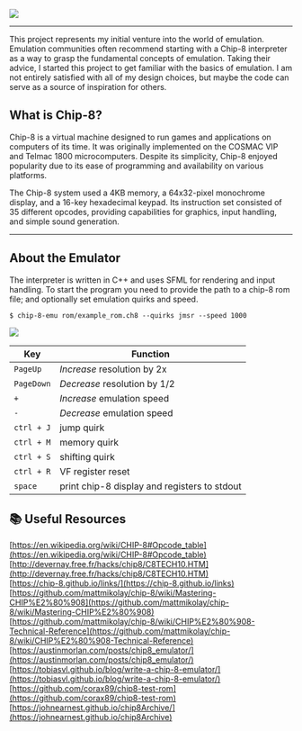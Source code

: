 ![](https://github.com/nikolausrauch/chip-8-emu/assets/13553309/4fe25169-64b9-4145-98b8-7ea1dd25ca91)
___
This project represents my initial venture into the world of emulation.   
Emulation communities often recommend starting with a Chip-8 interpreter as a way to grasp the fundamental concepts of emulation. 
Taking their advice, I started this project to get familiar with the basics of emulation.
I am not entirely satisfied with all of my design choices, but maybe the code can serve as a source of inspiration for others.

## What is Chip-8?
Chip-8 is a virtual machine designed to run games and applications on computers of its time. It was originally implemented on the COSMAC VIP and Telmac 1800 microcomputers. Despite its simplicity, Chip-8 enjoyed popularity due to its ease of programming and availability on various platforms.

The Chip-8 system used a 4KB memory, a 64x32-pixel monochrome display, and a 16-key hexadecimal keypad. Its instruction set consisted of 35 different opcodes, providing capabilities for graphics, input handling, and simple sound generation.
___

## About the Emulator
The interpreter is written in C++ and uses SFML for rendering and input handling.
To start the program you need to provide the path to a chip-8 rom file; and optionally set emulation quirks and speed.
```
$ chip-8-emu rom/example_rom.ch8 --quirks jmsr --speed 1000
```

![](https://github.com/nikolausrauch/chip-8-emu/assets/13553309/6c4d506f-006a-4e4c-b435-91ee5d301778)



Key | Function
--- | ---
`PageUp` | *Increase* resolution by 2x
`PageDown` | *Decrease* resolution by 1/2
`+` | *Increase* emulation speed
`-` | *Decrease* emulation speed
`ctrl + J` | jump quirk
`ctrl + M` | memory quirk
`ctrl + S` | shifting quirk
`ctrl + R` | VF register reset
`space` | print chip-8 display and registers to stdout

## :books: Useful Resources

[https://en.wikipedia.org/wiki/CHIP-8#Opcode_table](https://en.wikipedia.org/wiki/CHIP-8#Opcode_table)  
[http://devernay.free.fr/hacks/chip8/C8TECH10.HTM](http://devernay.free.fr/hacks/chip8/C8TECH10.HTM)   
[https://chip-8.github.io/links/](https://chip-8.github.io/links)    
[https://github.com/mattmikolay/chip-8/wiki/Mastering-CHIP%E2%80%908](https://github.com/mattmikolay/chip-8/wiki/Mastering-CHIP%E2%80%908)   
[https://github.com/mattmikolay/chip-8/wiki/CHIP%E2%80%908-Technical-Reference](https://github.com/mattmikolay/chip-8/wiki/CHIP%E2%80%908-Technical-Reference)   
[https://austinmorlan.com/posts/chip8_emulator/](https://austinmorlan.com/posts/chip8_emulator/)   
[https://tobiasvl.github.io/blog/write-a-chip-8-emulator/](https://tobiasvl.github.io/blog/write-a-chip-8-emulator/)  
[https://github.com/corax89/chip8-test-rom](https://github.com/corax89/chip8-test-rom)   
[https://johnearnest.github.io/chip8Archive/](https://johnearnest.github.io/chip8Archive)    
